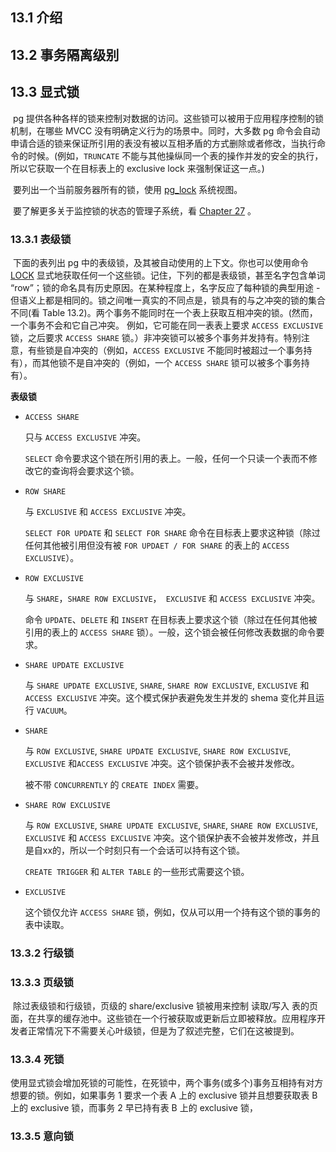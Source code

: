 

## 13.1 介绍 



## 13.2 事务隔离级别



## 13.3 显式锁

​		pg 提供各种各样的锁来控制对数据的访问。这些锁可以被用于应用程序控制的锁机制，在哪些 MVCC 没有明确定义行为的场景中。同时，大多数 pg 命令会自动申请合适的锁来保证所引用的表没有被以互相矛盾的方式删除或者修改，当执行命令的时候。(例如，`TRUNCATE` 不能与其他操纵同一个表的操作并发的安全的执行，所以它获取一个在目标表上的 exclusive lock 来强制保证这一点。)

​		要列出一个当前服务器所有的锁，使用 [pg_lock](https://www.postgresql.org/docs/13/view-pg-locks.html) 系统视图。

​		要了解更多关于监控锁的状态的管理子系统，看 [Chapter 27](https://www.postgresql.org/docs/13/monitoring.html) 。



### 13.3.1 表级锁

​		下面的表列出 pg 中的表级锁，及其被自动使用的上下文。你也可以使用命令 [LOCK](https://www.postgresql.org/docs/13/sql-lock.html) 显式地获取任何一个这些锁。记住，下列的都是表级锁，甚至名字包含单词 “row”；锁的命名具有历史原因。在某种程度上，名字反应了每种锁的典型用途 - 但语义上都是相同的。锁之间唯一真实的不同点是，锁具有的与之冲突的锁的集合不同(看 Table 13.2)。两个事务不能同时在一个表上获取互相冲突的锁。(然而，一个事务不会和它自己冲突。 例如，它可能在同一表表上要求 `ACCESS EXCLUSIVE` 锁，之后要求 `ACCESS SHARE` 锁。）非冲突锁可以被多个事务并发持有。特别注意，有些锁是自冲突的（例如，`ACCESS EXCLUSIVE` 不能同时被超过一个事务持有），而其他锁不是自冲突的（例如，一个 `ACCESS SHARE` 锁可以被多个事务持有）。

**表级锁**

* `ACCESS SHARE`

  只与 `ACCESS EXCLUSIVE` 冲突。

  `SELECT` 命令要求这个锁在所引用的表上。一般，任何一个只读一个表而不修改它的查询将会要求这个锁。

* `ROW SHARE`

  与 `EXCLUSIVE` 和  `ACCESS EXCLUSIVE` 冲突。

  `SELECT FOR UPDATE` 和 `SELECT FOR SHARE` 命令在目标表上要求这种锁（除过任何其他被引用但没有被 `FOR UPDAET / FOR SHARE` 的表上的 `ACCESS EXCLUSIVE`）。

* `ROW EXCLUSIVE`

  与 `SHARE`，`SHARE ROW EXCLUSIVE`，` EXCLUSIVE` 和 `ACCESS EXCLUSIVE` 冲突。

  命令 `UPDATE`、`DELETE` 和 `INSERT` 在目标表上要求这个锁（除过在任何其他被引用的表上的 `ACCESS SHARE` 锁）。一般，这个锁会被任何修改表数据的命令要求。

* `SHARE UPDATE EXCLUSIVE` 

  与 `SHARE UPDATE EXCLUSIVE`, `SHARE`, `SHARE ROW EXCLUSIVE`, `EXCLUSIVE` 和 `ACCESS EXCLUSIVE` 冲突。这个模式保护表避免发生并发的 shema 变化并且运行 `VACUUM`。

* `SHARE`

  与 `ROW EXCLUSIVE`, `SHARE UPDATE EXCLUSIVE`, `SHARE ROW EXCLUSIVE`, `EXCLUSIVE` 和`ACCESS EXCLUSIVE` 冲突。这个锁保护表不会被并发修改。

  被不带 `CONCURRENTLY` 的 `CREATE INDEX` 需要。

* `SHARE ROW EXCLUSIVE`

  与 `ROW EXCLUSIVE`, `SHARE UPDATE EXCLUSIVE`, `SHARE`, `SHARE ROW EXCLUSIVE`, `EXCLUSIVE` 和 `ACCESS EXCLUSIVE` 冲突。这个锁保护表不会被并发修改，并且是自xx的，所以一个时刻只有一个会话可以持有这个锁。

  `CREATE TRIGGER` 和 `ALTER TABLE` 的一些形式需要这个锁。

* `EXCLUSIVE`

  这个锁仅允许 `ACCESS SHARE` 锁，例如，仅从可以用一个持有这个锁的事务的表中读取。



### 13.3.2 行级锁





### 13.3.3 页级锁

​		除过表级锁和行级锁，页级的 share/exclusive 锁被用来控制 读取/写入 表的页面，在共享的缓存池中。这些锁在一个行被获取或更新后立即被释放。应用程序开发者正常情况下不需要关心叶级锁，但是为了叙述完整，它们在这被提到。



### 13.3.4 死锁

​		使用显式锁会增加死锁的可能性，在死锁中，两个事务(或多个)事务互相持有对方想要的锁。例如，如果事务 1 要求一个表 A 上的 exclusive 锁并且想要获取表 B 上的 exclusive 锁，而事务 2 早已持有表 B 上的 exclusive 锁，



### 13.3.5 意向锁



